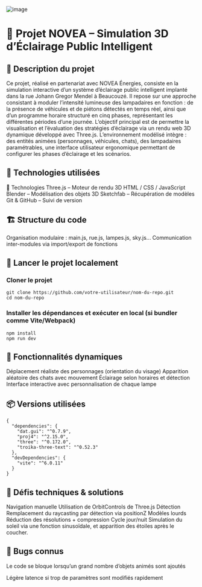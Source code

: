 ![image](https://github.com/user-attachments/assets/3f2c4106-d064-4252-abb5-084361c89e6d)






# 🌃 Projet NOVEA – Simulation 3D d’Éclairage Public Intelligent
## 📜 Description du projet
Ce projet, réalisé en partenariat avec NOVEA Énergies, consiste en la simulation interactive d’un système d’éclairage public intelligent implanté dans la rue Johann Gregor Mendel à Beaucouzé.
Il repose sur une approche consistant à moduler l’intensité lumineuse des lampadaires en fonction :
de la présence de véhicules et de piétons détectés en temps réel,
ainsi que d’un programme horaire structuré en cinq phases, représentant les différentes périodes d’une journée.
L’objectif principal est de permettre la visualisation et l’évaluation des stratégies d’éclairage via un rendu web 3D dynamique développé avec Three.js. L’environnement modélisé intègre :
des entités animées (personnages, véhicules, chats),
des lampadaires paramétrables,
une interface utilisateur ergonomique permettant de configurer les phases d’éclairage et les scénarios.

## 🧰 Technologies utilisées
🔧 Technologies
Three.js – Moteur de rendu 3D
HTML / CSS / JavaScript
Blender – Modélisation des objets 3D
Sketchfab – Récupération de modèles
Git & GitHub – Suivi de version

## 🏗️ Structure du code
Organisation modulaire :
main.js, rue.js, lampes.js, sky.js...
Communication inter-modules via import/export de fonctions
## 🚀 Lancer le projet localement

### Cloner le projet
```
git clone https://github.com/votre-utilisateur/nom-du-repo.git
cd nom-du-repo
```
### Installer les dépendances et exécuter en local (si bundler comme Vite/Webpack)
```
npm install
npm run dev
```

## 🚶 Fonctionnalités dynamiques

Déplacement réaliste des personnages (orientation du visage)
Apparition aléatoire des chats avec mouvement
Éclairage selon horaires et détection
Interface interactive avec personnalisation de chaque lampe

## 📦 Versions utilisées 

```
{
  "dependencies": {
    "dat.gui": "^0.7.9",
    "proj4": "^2.15.0",
    "three": "^0.172.0",
    "troika-three-text": "^0.52.3"
  },
  "devDependencies": {
    "vite": "^6.0.11"
  }
}
```
## 🧪 Défis techniques & solutions

Navigation manuelle	Utilisation de OrbitControls de Three.js
Détection	Remplacement du raycasting par détection via positionZ
Modèles lourds	Réduction des résolutions + compression
Cycle jour/nuit	Simulation du soleil via une fonction sinusoïdale, et apparition des étoiles après le coucher.

## 🐞 Bugs connus

Le code se bloque lorsqu’un grand nombre d’objets animés sont ajoutés

Légère latence si trop de paramètres sont modifiés rapidement
